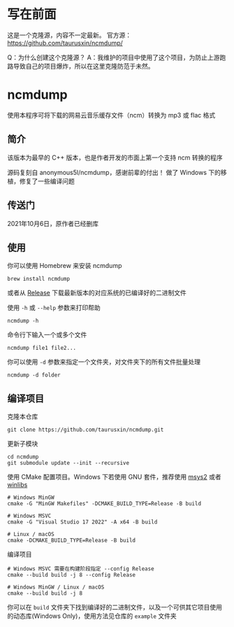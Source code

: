# 写在前面

这是一个克隆源，内容不一定最新。
官方源：https://github.com/taurusxin/ncmdump/

Q：为什么创建这个克隆源？
A：我维护的项目中使用了这个项目，为防止上游跑路导致自己的项目爆炸，所以在这里克隆防范于未然。

# ncmdump

使用本程序可将下载的网易云音乐缓存文件（ncm）转换为 mp3 或 flac 格式

## 简介

该版本为最早的 C++ 版本，也是作者开发的市面上第一个支持 ncm 转换的程序

源码复刻自 anonymous5l/ncmdump，感谢前辈的付出！
做了 Windows 下的移植，修复了一些编译问题

## 传送门

2021年10月6日，原作者已经删库

## 使用

你可以使用 Homebrew 来安装 ncmdump

```shell
brew install ncmdump
```

或者从 [Release](https://github.com/taurusxin/ncmdump/releases) 下载最新版本的对应系统的已编译好的二进制文件

使用 `-h` 或 `--help` 参数来打印帮助

```shell
ncmdump -h
```

命令行下输入一个或多个文件

```shell
ncmdump file1 file2...
```

你可以使用 `-d` 参数来指定一个文件夹，对文件夹下的所有文件批量处理

```shell
ncmdump -d folder
```

## 编译项目

克隆本仓库

```shell
git clone https://github.com/taurusxin/ncmdump.git
```

更新子模块

```shell
cd ncmdump
git submodule update --init --recursive
```

使用 CMake 配置项目。Windows 下若使用 GNU 套件，推荐使用 [msys2](https://www.msys2.org/) 或者 [winlibs](https://winlibs.com/)

```shell
# Windows MinGW
cmake -G "MinGW Makefiles" -DCMAKE_BUILD_TYPE=Release -B build

# Windows MSVC
cmake -G "Visual Studio 17 2022" -A x64 -B build

# Linux / macOS
cmake -DCMAKE_BUILD_TYPE=Release -B build
```

编译项目

```shell
# Windows MSVC 需要在构建阶段指定 --config Release
cmake --build build -j 8 --config Release

# Windows MinGW / Linux / macOS
cmake --build build -j 8
```

你可以在 `build` 文件夹下找到编译好的二进制文件，以及一个可供其它项目使用的动态库(Windows Only)，使用方法见仓库的 `example` 文件夹

